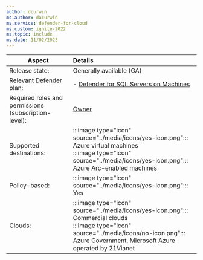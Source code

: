 ```yaml
---
author: dcurwin
ms.author: dacurwin
ms.service: defender-for-cloud
ms.custom: ignite-2022
ms.topic: include
ms.date: 11/02/2023
---
```


| Aspect | Details |
|---|:--|
| Release state: | Generally available (GA) |
| Relevant Defender plan: | - [Defender for SQL Servers on Machines](/azure/defender-for-cloud/defender-for-sql-introduction) |
| Required roles and permissions (subscription-level): | [Owner](../../role-based-access-control/built-in-roles.md#owner) |
| Supported destinations: | :::image type="icon" source="../media/icons/yes-icon.png"::: Azure virtual machines<br> :::image type="icon" source="../media/icons/yes-icon.png"::: Azure Arc-enabled machines |
| Policy-based: | :::image type="icon" source="../media/icons/yes-icon.png"::: Yes |
| Clouds: | :::image type="icon" source="../media/icons/yes-icon.png"::: Commercial clouds<br>:::image type="icon" source="../media/icons/no-icon.png"::: Azure Government, Microsoft Azure operated by 21Vianet |
